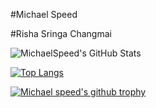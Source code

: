 
#Michael Speed

#Risha Sringa Changmai

![MichaelSpeed's GitHub Stats](https://github-readme-stats.vercel.app/api?username=michaelspeed&show_icons=true&count_private=true&theme=tokyonight)


[![Top Langs](https://github-readme-stats.vercel.app/api/top-langs/?hide=c,assembly&username=michaelspeed&count_private=true&layout=compact&theme=synthwave)](https://github.com/michaelspeed)


[![Michael speed's github trophy](https://github-profile-trophy.vercel.app/?username=michaelspeed&row=1)](https://github.com/michaelspeed)
